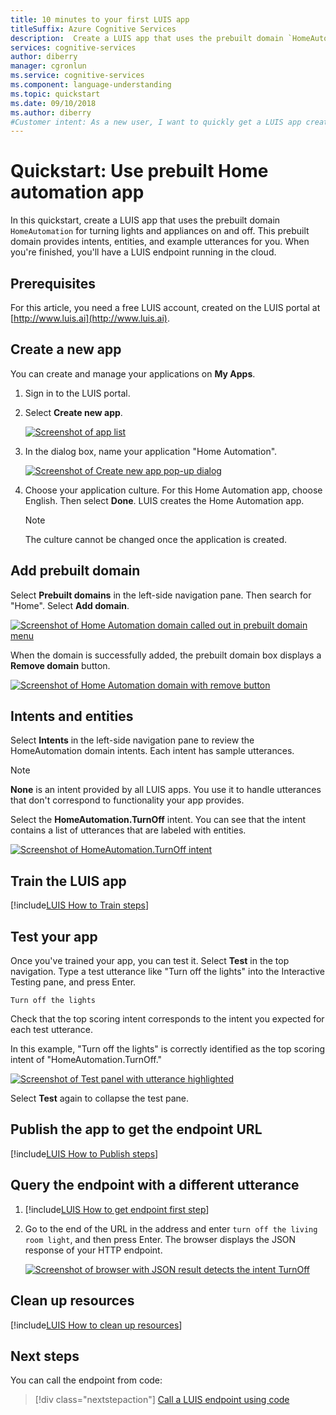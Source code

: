 ```yaml
---
title: 10 minutes to your first LUIS app 
titleSuffix: Azure Cognitive Services
description:  Create a LUIS app that uses the prebuilt domain `HomeAutomation` for turning lights and appliances on and off. This prebuilt domain provides intents, entities, and example utterances for you. When you're finished, you'll have a LUIS endpoint running in the cloud.
services: cognitive-services
author: diberry
manager: cgronlun
ms.service: cognitive-services
ms.component: language-understanding
ms.topic: quickstart
ms.date: 09/10/2018
ms.author: diberry
#Customer intent: As a new user, I want to quickly get a LUIS app created so I can understand the model and actions to train, test, publish, and query. 
---
```


# Quickstart: Use prebuilt Home automation app

In this quickstart, create a LUIS app that uses the prebuilt domain `HomeAutomation` for turning lights and appliances on and off. This prebuilt domain provides intents, entities, and example utterances for you. When you're finished, you'll have a LUIS endpoint running in the cloud.

## Prerequisites

For this article, you need a free LUIS account, created on the LUIS portal at [http://www.luis.ai](http://www.luis.ai). 

## Create a new app
You can create and manage your applications on **My Apps**. 

1. Sign in to the LUIS portal.

2. Select **Create new app**.

    [![](media/luis-quickstart-new-app/app-list.png "Screenshot of app list")](media/luis-quickstart-new-app/app-list.png)

3. In the dialog box, name your application "Home Automation".

    [![](media/luis-quickstart-new-app/create-new-app-dialog.png "Screenshot of Create new app pop-up dialog")](media/luis-quickstart-new-app/create-new-app-dialog.png)

4. Choose your application culture. For this Home Automation app, choose English. Then select **Done**. LUIS creates the Home Automation app. 

    >[!NOTE]
    >The culture cannot be changed once the application is created. 

## Add prebuilt domain

Select **Prebuilt domains** in the left-side navigation pane. Then search for "Home". Select **Add domain**.

[![](media/luis-quickstart-new-app/home-automation.png "Screenshot of Home Automation domain called out in prebuilt domain menu")](media/luis-quickstart-new-app/home-automation.png)

When the domain is successfully added, the prebuilt domain box displays a **Remove domain** button.

[![](media/luis-quickstart-new-app/remove-domain.png "Screenshot of Home Automation domain with remove button")](media/luis-quickstart-new-app/remove-domain.png)

## Intents and entities

Select **Intents** in the left-side navigation pane to review the HomeAutomation domain intents. Each intent has sample utterances.

> [!NOTE]
> **None** is an intent provided by all LUIS apps. You use it to handle utterances that don't correspond to functionality your app provides. 

Select the **HomeAutomation.TurnOff** intent. You can see that the intent contains a list of utterances that are labeled with entities.

[![](media/luis-quickstart-new-app/home-automation-turnon.png "Screenshot of HomeAutomation.TurnOff intent")](media/luis-quickstart-new-app/home-automation-turnon.png)

## Train the LUIS app

[!include[LUIS How to Train steps](../../../includes/cognitive-services-luis-tutorial-how-to-train.md)]

## Test your app
Once you've trained your app, you can test it. Select **Test** in the top navigation. Type a test utterance like "Turn off the lights" into the Interactive Testing pane, and press Enter. 

```
Turn off the lights
```

Check that the top scoring intent corresponds to the intent you expected for each test utterance.

In this example, "Turn off the lights" is correctly identified as the top scoring intent of "HomeAutomation.TurnOff."

[![](media/luis-quickstart-new-app/test.png "Screenshot of Test panel with utterance highlighted")](media/luis-quickstart-new-app/test.png)


Select **Test** again to collapse the test pane. 

<a name="publish-your-app"></a>

## Publish the app to get the endpoint URL

[!include[LUIS How to Publish steps](../../../includes/cognitive-services-luis-tutorial-how-to-publish.md)]

## Query the endpoint with a different utterance

1. [!include[LUIS How to get endpoint first step](../../../includes/cognitive-services-luis-tutorial-how-to-get-endpoint.md)] 

2. Go to the end of the URL in the address and enter `turn off the living room light`, and then press Enter. The browser displays the JSON response of your HTTP endpoint.

    [![](media/luis-quickstart-new-app/turn-off-living-room.png "Screenshot of browser with JSON result detects the intent TurnOff")](media/luis-quickstart-new-app/turn-off-living-room.png)
    
## Clean up resources

[!include[LUIS How to clean up resources](../../../includes/cognitive-services-luis-tutorial-how-to-clean-up-resources.md)]

## Next steps

You can call the endpoint from code:

> [!div class="nextstepaction"]
> [Call a LUIS endpoint using code](luis-get-started-cs-get-intent.md)
